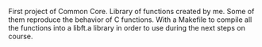 First project of Common Core.
Library of functions created by me.
Some of them reproduce the behavior of C functions.
With a Makefile to compile all the functions into a libft.a library
in order to use during the next steps on course.
